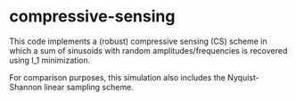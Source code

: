 # compressive-sensing

This code implements a (robust) compressive sensing (CS) scheme in which a sum of sinusoids with random amplitudes/frequencies is recovered using l_1 minimization.

For comparison purposes, this simulation also includes the Nyquist-Shannon linear sampling scheme.
